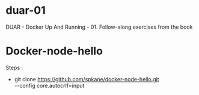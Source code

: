 # duar-01
DUAR - Docker Up And Running - 01. Follow-along exercises from the book

# Docker-node-hello

Steps : 

- git clone https://github.com/spkane/docker-node-hello.git \
        --config core.autocrlf=input
